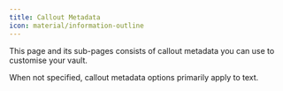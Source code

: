 ```yaml
---
title: Callout Metadata
icon: material/information-outline
---
```


This page and its sub-pages consists of callout metadata you can use to 
customise your vault.

When not specified, callout metadata options primarily apply to text.
